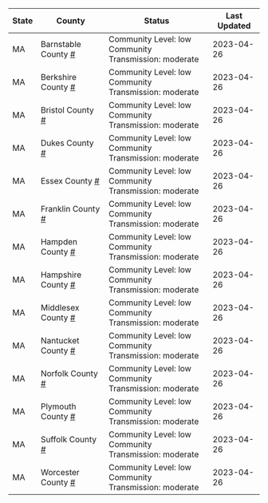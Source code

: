 State | County | Status | Last Updated
--- | --- | --- | --- 
MA | Barnstable County <a href="#barnstable_county">#</a> | <a name="barnstable_county"></a>Community Level: low<br/>Community Transmission: moderate | 2023-04-26
MA | Berkshire County <a href="#berkshire_county">#</a> | <a name="berkshire_county"></a>Community Level: low<br/>Community Transmission: moderate | 2023-04-26
MA | Bristol County <a href="#bristol_county">#</a> | <a name="bristol_county"></a>Community Level: low<br/>Community Transmission: moderate | 2023-04-26
MA | Dukes County <a href="#dukes_county">#</a> | <a name="dukes_county"></a>Community Level: low<br/>Community Transmission: moderate | 2023-04-26
MA | Essex County <a href="#essex_county">#</a> | <a name="essex_county"></a>Community Level: low<br/>Community Transmission: moderate | 2023-04-26
MA | Franklin County <a href="#franklin_county">#</a> | <a name="franklin_county"></a>Community Level: low<br/>Community Transmission: moderate | 2023-04-26
MA | Hampden County <a href="#hampden_county">#</a> | <a name="hampden_county"></a>Community Level: low<br/>Community Transmission: moderate | 2023-04-26
MA | Hampshire County <a href="#hampshire_county">#</a> | <a name="hampshire_county"></a>Community Level: low<br/>Community Transmission: moderate | 2023-04-26
MA | Middlesex County <a href="#middlesex_county">#</a> | <a name="middlesex_county"></a>Community Level: low<br/>Community Transmission: moderate | 2023-04-26
MA | Nantucket County <a href="#nantucket_county">#</a> | <a name="nantucket_county"></a>Community Level: low<br/>Community Transmission: moderate | 2023-04-26
MA | Norfolk County <a href="#norfolk_county">#</a> | <a name="norfolk_county"></a>Community Level: low<br/>Community Transmission: moderate | 2023-04-26
MA | Plymouth County <a href="#plymouth_county">#</a> | <a name="plymouth_county"></a>Community Level: low<br/>Community Transmission: moderate | 2023-04-26
MA | Suffolk County <a href="#suffolk_county">#</a> | <a name="suffolk_county"></a>Community Level: low<br/>Community Transmission: moderate | 2023-04-26
MA | Worcester County <a href="#worcester_county">#</a> | <a name="worcester_county"></a>Community Level: low<br/>Community Transmission: moderate | 2023-04-26
